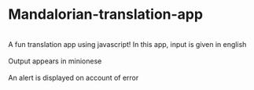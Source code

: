 # Mandalorian-translation-app

<br>A fun translation app using javascript! In this app, input is given in english</br>
<br>Output appears in minionese</br>
<br>An alert is displayed on account of error</br>

